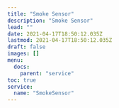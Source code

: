 ```yaml
---
title: "Smoke Sensor"
description: "Smoke Sensor"
lead: ""
date: 2021-04-17T18:50:12.035Z
lastmod: 2021-04-17T18:50:12.035Z
draft: false
images: []
menu:
  docs:
    parent: "service"
toc: true
service:
  name: "SmokeSensor"
---
```

